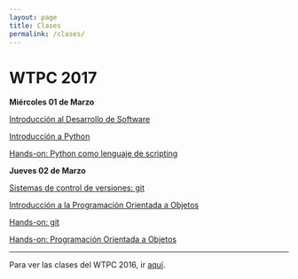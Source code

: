 ```yaml
---
layout: page
title: Clases
permalink: /clases/
---
```


# WTPC 2017

**Miércoles 01 de Marzo**

[Introducción al Desarrollo de Software](/clases/01_desarrollo_software.pdf)

[Introducción a Python](/clases/02_basico_python.pdf)

[Hands-on: Python como lenguaje de scripting](https://github.com/wtpc/HO-python)



**Jueves 02 de Marzo**

[Sistemas de control de versiones: git](/clases/03_git.pdf)

[Introducción a la Programación Orientada a Objetos](/clases/04_oop.pdf)

[Hands-on: git](http://github.com/wtpc/HOgit)

[Hands-on: Programación Orientada a Objetos](http://github.com/wtpc/HOoop)

---------------------------------
Para ver las clases del WTPC 2016, ir [aquí](http://wp.df.uba.ar/wtpc/clases/).

<!---


**Viernes 03 de Marzo**

[Compilación y Linkeo](/clases/05_linking_compiled.pdf)

[Comunicando C con Python](/clases/06_linking_python.pdf)

[Hands-on: Compilación y Linkeo](http://github.com/wtpc/HOcompiled)

[Hands-on: Comunicando C con Python](http://github.com/wtpc/HOpython-compiled)


**Sábado 04 de Marzo**

[Arquitectura del Computador](/clases/07_arquitectura.pdf)

[Documentación](/clases/08_documentacion.pdf)

Hands-on: Debugging y Profiling  (hoy sólo debug)


**Lunes 06 de Marzo**

[Debugging y Profiling](/clases/09_debug_profile.pdf)

[Optimización](/clases/10_optimizacion.pdf)

[Hands-on: Debugging y Profiling](http://github.com/wtpc/HOdebug-profile)


**Martes 07 de Marzo**

[Programación en entornos paralelos: OpenMP y MPI](/clases/11)

[Estado del arte](/clases/12)


**Miércoles 08 de Marzo**

[GNU toolchain + Makefile](/clases/13)

[Charla abierta]()



Esteban Mocskos: Computación de Alto Rendimiento: TUPAC
Martes 15 Marzo:

Diego Zea: Desarrollo de paquetes en lenguaje julia

Pablo Mininni: Programación en entornos masivamente paralelos
Miércoles 16 Marzo:

Gonzalo Sosa Rolón: Soluciones para la convivencia entre programadores y científicos

Saif Addin Ellafi: Big Data, Data Wrangling y modelos de riesgo crediticio

Xabier Anduaga | Gastón Romeo: Física de partículas en Wall Street

PabloHE: virtualenv
Jueves 17 Marzo:

PabloA: Herramientas GNU en línea de comandos

Ticiano Torres Peralta:  Multi-Agent Biorobotics Laboratory

Ariel Marín: Sistemas operativos en tiempo real: FreeRTOS
Viernes 18 Marzo:

Franco Bellomo: Simulaciones de MonteCarlo con TEN

Presentaciones de Grupos: Satélites

Presentaciones de Grupos: Pajaritos

Presentaciones de Grupos: Robot

Presentaciones de Grupos: Dinámica
-->
